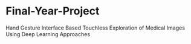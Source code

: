 # Final-Year-Project
Hand Gesture Interface Based Touchless Exploration of Medical Images Using Deep Learning Approaches
